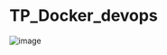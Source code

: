 # TP_Docker_devops

![image](https://user-images.githubusercontent.com/82937499/172068797-ecaf3622-d2f3-40ce-8aba-c9bca4ebf7ad.png)

